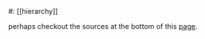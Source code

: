 #: [[hierarchy]]

perhaps checkout the sources at the bottom of this [page](https://danmackinlay.name/notebook/returns_on_hierarchy.html).